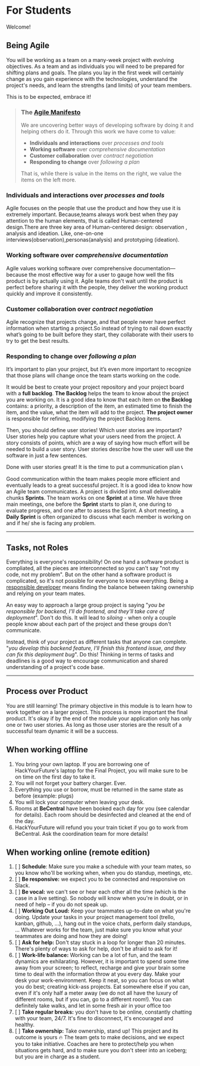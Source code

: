 # For Students

Welcome!

## Being Agile

You will be working as a team on a many-week project with evolving objectives. As a team and as individuals you will need to be prepared for shifting plans and goals. The plans you lay in the first week will certainly change as you gain experience with the technologies, understand the project's needs, and learn the strengths \(and limits\) of your team members.

This is to be expected, embrace it!

<!-- credit to @samirm00 -->

> ### The [Agile Manifesto](https://agilemanifesto.org/)
>
> We are uncovering better ways of developing
> software by doing it and helping others do it.
> Through this work we have come to value:
>
> - **Individuals and interactions** over _processes and tools_
> - **Working software** over _comprehensive documentation_
> - **Customer collaboration** over _contract negotiation_
> - **Responding to change** over _following a plan_
>
> That is, while there is value in the items on the right, we value the items on the left more.

### **Individuals and interactions** over _processes and tools_

Agile focuses on the people that use the product and how they use it is extremely important. Because,teams always work best when they
pay attention to the human elements, that is called Human-centered design.There are three key area of Human-centered design: observation
, analysis and ideation. Like, one-on-one interviews(observation),personas(analysis) and prototyping (ideation).

### **Working software** over _comprehensive documentation_

Agile values working software over comprehensive documentation—because the most effective way for a user to gauge how well the fits
product is by actually using it. Agile teams don't wait until the product is perfect before sharing it with the people, they deliver the
working product quickly and improve it consistently.

### **Customer collaboration** over _contract negotiation_

Agile recognize that projects change, and that people never have perfect information when starting a project.So instead of trying to nail down exactly what’s going to be built before they start, they collaborate with their users to try to get the best results.

### **Responding to change** over _following a plan_

It’s important to plan your project, but it’s even more important to recognize that those plans will change once the team starts working on the code.

It would be best to create your project repository and your project board with a **full backlog**. **The Backlog** helps the team to know about the project you are working on. It is a good idea to know that each item on **the Backlog** contains: a priority, a description of the item, an estimated time to finish the item, and the value, what the item will add to the project. **The project owner** is responsible for refining, modifying the project Backlog items.

Then, you should define user stories! Which user stories are important? User stories help you capture what your users need from the project. A story consists of points, which are a way of saying how much effort will be needed to build a user story. User stories describe how the user will use the software in just a few sentences.

Done with user stories great! It is the time to put a communication plan :telephone_receiver:

Good communication within the team makes people more efficient and eventually leads to a great successful project. It is a good idea to know how an Agile team communicates. A project is divided into small deliverable chunks **Sprints**. The team works on one **Sprint** at a time. We have three main meetings, one before the **Sprint** starts to plan it, one during to evaluate progress, and one after to assess the Sprint. A short meeting, a **Daily Sprint** is often organized to discuss what each member is working on and if he/ she is facing any problem.

---

## Tasks, not Roles

Everything is everyone's responsibility! On one hand a software product is compliated, all the pieces are interconnected so you can't say "not my code, not my problem". But on the other hand a software product is complicated, so it's not possible for everyone to know everything. Being a [responsible developer](https://madewithlove.com/blog/leadership-and-team-management/the-responsible-developer-profile-explained/) means finding the balance between taking ownership and relying on your team mates.

An easy way to approach a large group project is saying "_you be responsible for backend, I'll do frontend, and they'll take care of deployment_". Don't do this. It will lead to _siloing_ - when only a couple people know about each part of the project and these groups don't communicate.

Instead, think of your project as different tasks that anyone can complete. "_you develop this backend feature, I'll finish this frontend issue, and they can fix this deployment bug_". Do this! Thinking in terms of tasks and deadlines is a good way to encourage communication and shared understanding of a project's code base.

---

## Process over Product

You are still learning! The primary objective in this module is to learn how to work together on a larger project. This process is more important the final product. It's okay if by the end of the module your application only has only one or two user stories. As long as those user stories are the result of a successful team dynamic it will be a success.

## When working offline

1. You bring your own laptop. If you are borrowing one of HackYourFuture's laptop for the Final Project, you will make sure to be on time on the first day to take it.
2. You will not forget your battery charger. Ever.
3. Everything you use or borrow, must be returned in the same state as before \(example: plugs\)
4. You will lock your computer when leaving your desk.
5. Rooms at **BeCentral** have been booked each day for you \(see calendar for details\). Each room should be desinfected and cleaned at the end of the day.
6. HackYourFuture will refund you your train ticket if you go to work from BeCentral. Ask the coordination team for more details!

## When working online \(remote edition\)

1. [ ] **Schedule**: Make sure you make a schedule with your team mates, so you know who'll be working when, when you do standup, meetings, etc.
2. [ ] **Be responsive:** we expect you to be connected and responsive on Slack.
3. [ ] **Be vocal:** we can't see or hear each other all the time \(which is the case in a live setting\). So nobody will know when you're in doubt, or in need of help – if you do not speak up.
4. [ ] **Working Out Loud:** Keep your teammates up-to-date on what you're doing. Update your tasks in your project management tool \(trello, kanban, github, ...\), hang out in the voice chats, perform daily standups, ... Whatever works for the team, just make sure you know what your teammates are doing and how they are doing!
5. [ ] **Ask for help:** Don't stay stuck in a loop for longer than 20 minutes. There's plenty of ways to ask for help, don't be afraid to ask for it!
6. [ ] **Work-life balance:** Working can be a lot of fun, and the team dynamics are exhilarating. However, it is important to spend some time away from your screen; to reflect, recharge and give your brain some time to deal with the information throw at you every day. Make your desk your work-environment. Keep it neat, so you can focus on what you do best; creating kick-ass projects. Eat somewhere else if you can, even if it's only half a meter away \(we do not all have the luxury of different rooms, but if you can, go to a different room!\). You can definitely take walks, and let in some fresh air in your office too
7. [ ] **Take regular breaks:** you don't have to be online, constantly chatting with your team, 24/7. It's fine to disconnect, it's encouraged and healthy.
8. [ ] **Take ownership:** Take ownership, stand up! This project and its outcome is yours 🔥 The team gets to make decisions, and we expect you to take initiative. Coaches are here to protect/help you when situations gets hard, and to make sure you don't steer into an iceberg; but you are in charge as a student.
